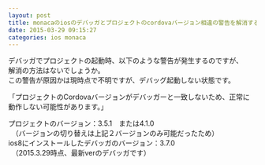 ```yaml
---
layout: post
title: monacaのiosのデバッガとプロジェクトのcordovaバージョン相違の警告を解消するには？
date: 2015-03-29 09:15:27
categories: ios monaca
---
```

<!-- {% raw %} -->
<p>デバッガでプロジェクトの起動時、以下のような警告が発生するのですが、<br>
解消の方法はないでしょうか。<br>
この警告が原因かは現時点で不明ですが、デバッグ起動しない状態です。</p>

<p>「プロジェクトのCordovaバージョンがデバッガーと一致しないため、正常に<br>
動作しない可能性があります。」</p>

<p>プロジェクトのバージョン：3.5.1　または4.1.0<br>
　（バージョンの切り替えは上記２バージョンのみ可能だったため）<br>
ios8にインストールしたデバッガのバージョン：3.7.0<br>
　（2015.3.29時点、最新verのデバッガです）</p>
<!-- {% endraw %} -->
